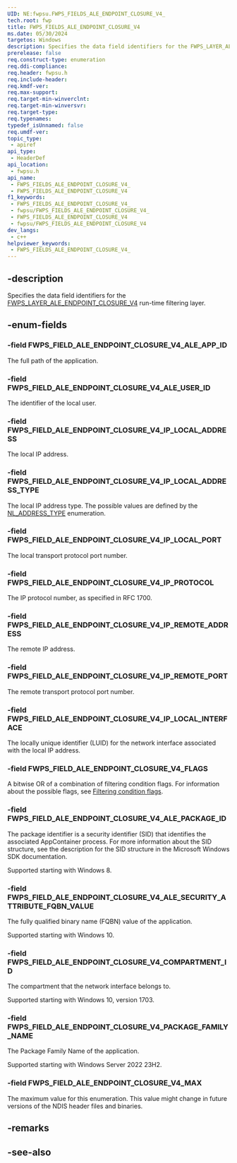 ```yaml
---
UID: NE:fwpsu.FWPS_FIELDS_ALE_ENDPOINT_CLOSURE_V4_
tech.root: fwp
title: FWPS_FIELDS_ALE_ENDPOINT_CLOSURE_V4
ms.date: 05/30/2024
targetos: Windows
description: Specifies the data field identifiers for the FWPS_LAYER_ALE_ENDPOINT_CLOSURE_V4 run-time filtering layer.
prerelease: false
req.construct-type: enumeration
req.ddi-compliance: 
req.header: fwpsu.h
req.include-header: 
req.kmdf-ver: 
req.max-support: 
req.target-min-winverclnt: 
req.target-min-winversvr: 
req.target-type: 
req.typenames: 
typedef_isUnnamed: false
req.umdf-ver: 
topic_type:
 - apiref
api_type:
 - HeaderDef
api_location:
 - fwpsu.h
api_name:
 - FWPS_FIELDS_ALE_ENDPOINT_CLOSURE_V4_
 - FWPS_FIELDS_ALE_ENDPOINT_CLOSURE_V4
f1_keywords:
 - FWPS_FIELDS_ALE_ENDPOINT_CLOSURE_V4_
 - fwpsu/FWPS_FIELDS_ALE_ENDPOINT_CLOSURE_V4_
 - FWPS_FIELDS_ALE_ENDPOINT_CLOSURE_V4
 - fwpsu/FWPS_FIELDS_ALE_ENDPOINT_CLOSURE_V4
dev_langs:
 - c++
helpviewer_keywords:
 - FWPS_FIELDS_ALE_ENDPOINT_CLOSURE_V4_
---
```


## -description

Specifies the data field identifiers for the [FWPS_LAYER_ALE_ENDPOINT_CLOSURE_V4](./ne-fwpsu-fwps_builtin_layers.md) run-time filtering layer.

## -enum-fields

### -field FWPS_FIELD_ALE_ENDPOINT_CLOSURE_V4_ALE_APP_ID

The full path of the application.

### -field FWPS_FIELD_ALE_ENDPOINT_CLOSURE_V4_ALE_USER_ID

The identifier of the local user.

### -field FWPS_FIELD_ALE_ENDPOINT_CLOSURE_V4_IP_LOCAL_ADDRESS

The local IP address.

### -field FWPS_FIELD_ALE_ENDPOINT_CLOSURE_V4_IP_LOCAL_ADDRESS_TYPE

The local IP address type. The possible values are defined by the [NL_ADDRESS_TYPE](/windows/win32/api/nldef/ne-nldef-nl_address_type) enumeration.

### -field FWPS_FIELD_ALE_ENDPOINT_CLOSURE_V4_IP_LOCAL_PORT

The local transport protocol port number.

### -field FWPS_FIELD_ALE_ENDPOINT_CLOSURE_V4_IP_PROTOCOL

The IP protocol number, as specified in RFC 1700.

### -field FWPS_FIELD_ALE_ENDPOINT_CLOSURE_V4_IP_REMOTE_ADDRESS

The remote IP address.

### -field FWPS_FIELD_ALE_ENDPOINT_CLOSURE_V4_IP_REMOTE_PORT

The remote transport protocol port number.

### -field FWPS_FIELD_ALE_ENDPOINT_CLOSURE_V4_IP_LOCAL_INTERFACE

The locally unique identifier (LUID) for the network interface associated with the local IP address.

### -field FWPS_FIELD_ALE_ENDPOINT_CLOSURE_V4_FLAGS

A bitwise OR of a combination of filtering condition flags. For information about the possible
flags, see [Filtering condition flags](/windows-hardware/drivers/network/filtering-condition-flags).

### -field FWPS_FIELD_ALE_ENDPOINT_CLOSURE_V4_ALE_PACKAGE_ID

The package identifier is a security identifier (SID) that identifies the associated AppContainer process. For more information about the SID structure, see the description for the SID structure in the Microsoft Windows SDK documentation.

Supported starting with Windows 8.

### -field FWPS_FIELD_ALE_ENDPOINT_CLOSURE_V4_ALE_SECURITY_ATTRIBUTE_FQBN_VALUE

The fully qualified binary name (FQBN) value of the application.

Supported starting with Windows 10.

### -field FWPS_FIELD_ALE_ENDPOINT_CLOSURE_V4_COMPARTMENT_ID

The compartment that the network interface belongs to.

Supported starting with Windows 10, version 1703.

### -field FWPS_FIELD_ALE_ENDPOINT_CLOSURE_V4_PACKAGE_FAMILY_NAME

The Package Family Name of the application.

Supported starting with Windows Server 2022 23H2.

### -field FWPS_FIELD_ALE_ENDPOINT_CLOSURE_V4_MAX

The maximum value for this enumeration. This value might change in future versions of the NDIS
header files and binaries.

## -remarks

## -see-also
